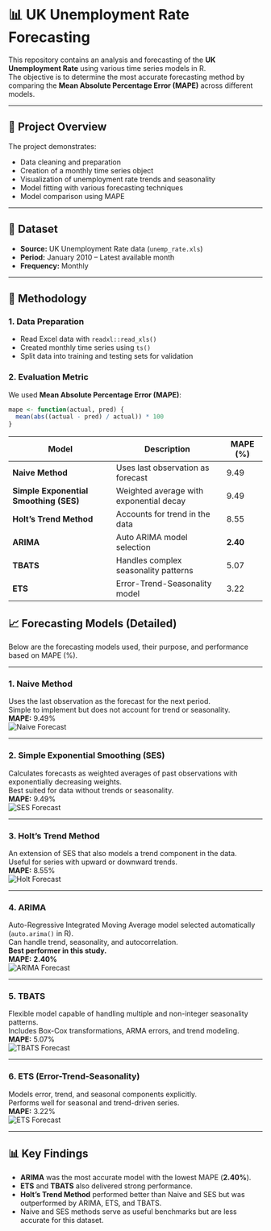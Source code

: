 # 📊 UK Unemployment Rate Forecasting

This repository contains an analysis and forecasting of the **UK Unemployment Rate** using various time series models in R.  
The objective is to determine the most accurate forecasting method by comparing the **Mean Absolute Percentage Error (MAPE)** across different models.

---

## 📌 Project Overview

The project demonstrates:
- Data cleaning and preparation
- Creation of a monthly time series object
- Visualization of unemployment rate trends and seasonality
- Model fitting with various forecasting techniques
- Model comparison using MAPE

---

## 📂 Dataset

- **Source:** UK Unemployment Rate data (`unemp_rate.xls`)
- **Period:** January 2010 – Latest available month
- **Frequency:** Monthly

---

## 🔧 Methodology

### 1. Data Preparation
- Read Excel data with `readxl::read_xls()`
- Created monthly time series using `ts()`  
- Split data into training and testing sets for validation

### 2. Evaluation Metric  
We used **Mean Absolute Percentage Error (MAPE)**:
```r
mape <- function(actual, pred) {
  mean(abs((actual - pred) / actual)) * 100
}
```

| Model | Description | MAPE (%) |
|-------|-------------|----------|
| **Naive Method** | Uses last observation as forecast | 9.49 |
| **Simple Exponential Smoothing (SES)** | Weighted average with exponential decay | 9.49 |
| **Holt’s Trend Method** | Accounts for trend in the data | 8.55 |
| **ARIMA** | Auto ARIMA model selection | **2.40** |
| **TBATS** | Handles complex seasonality patterns | 5.07 |
| **ETS** | Error-Trend-Seasonality model | 3.22 |


## 📈 Forecasting Models (Detailed)

Below are the forecasting models used, their purpose, and performance based on MAPE (%).  

---

### 1. Naive Method  
Uses the last observation as the forecast for the next period.  
Simple to implement but does not account for trend or seasonality.  
**MAPE:** 9.49%  
![Naive Forecast](Unemp_plots/naive.png)

---

### 2. Simple Exponential Smoothing (SES)  
Calculates forecasts as weighted averages of past observations with exponentially decreasing weights.  
Best suited for data without trends or seasonality.  
**MAPE:** 9.49%  
![SES Forecast](Unemp_plots/ses.png)

---

### 3. Holt’s Trend Method  
An extension of SES that also models a trend component in the data.  
Useful for series with upward or downward trends.  
**MAPE:** 8.55%  
![Holt Forecast](Unemp_plots/hw.png)

---

### 4. ARIMA  
Auto-Regressive Integrated Moving Average model selected automatically (`auto.arima()` in R).  
Can handle trend, seasonality, and autocorrelation.  
**Best performer in this study.**  
**MAPE:** **2.40%**  
![ARIMA Forecast](Unemp_plots/arima.png)

---

### 5. TBATS  
Flexible model capable of handling multiple and non-integer seasonality patterns.  
Includes Box-Cox transformations, ARMA errors, and trend modeling.  
**MAPE:** 5.07%  
![TBATS Forecast](Unemp_plots/Picture1.png)

---

### 6. ETS (Error-Trend-Seasonality)  
Models error, trend, and seasonal components explicitly.  
Performs well for seasonal and trend-driven series.  
**MAPE:** 3.22%  
![ETS Forecast](Unemp_plots/Picture2.png)

---

## 📊 Key Findings

- **ARIMA** was the most accurate model with the lowest MAPE (**2.40%**).  
- **ETS** and **TBATS** also delivered strong performance.  
- **Holt’s Trend Method** performed better than Naive and SES but was outperformed by ARIMA, ETS, and TBATS.  
- Naive and SES methods serve as useful benchmarks but are less accurate for this dataset.  

